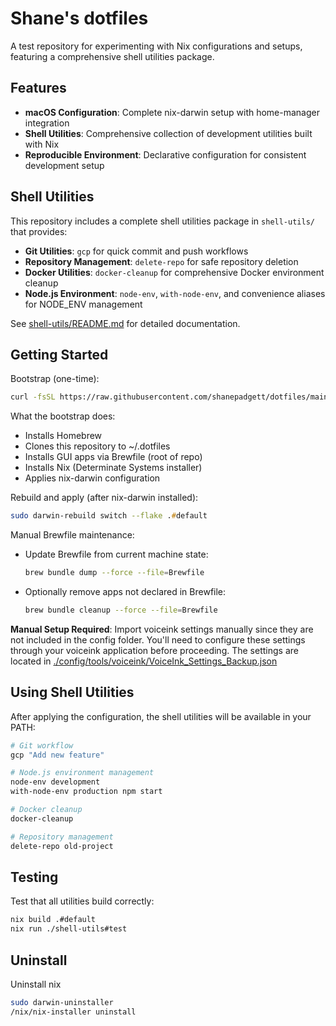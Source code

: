 # Shane's dotfiles

A test repository for experimenting with Nix configurations and setups, featuring a comprehensive shell utilities package.

## Features

- **macOS Configuration**: Complete nix-darwin setup with home-manager integration
- **Shell Utilities**: Comprehensive collection of development utilities built with Nix
- **Reproducible Environment**: Declarative configuration for consistent development setup

## Shell Utilities

This repository includes a complete shell utilities package in `shell-utils/` that provides:

- **Git Utilities**: `gcp` for quick commit and push workflows
- **Repository Management**: `delete-repo` for safe repository deletion
- **Docker Utilities**: `docker-cleanup` for comprehensive Docker environment cleanup
- **Node.js Environment**: `node-env`, `with-node-env`, and convenience aliases for NODE_ENV management

See [shell-utils/README.md](shell-utils/README.md) for detailed documentation.

## Getting Started

Bootstrap (one-time):

```zsh
curl -fsSL https://raw.githubusercontent.com/shanepadgett/dotfiles/main/install.sh | bash
```

What the bootstrap does:

- Installs Homebrew
- Clones this repository to ~/.dotfiles
- Installs GUI apps via Brewfile (root of repo)
- Installs Nix (Determinate Systems installer)
- Applies nix-darwin configuration

Rebuild and apply (after nix-darwin installed):

```zsh
sudo darwin-rebuild switch --flake .#default
```

Manual Brewfile maintenance:

- Update Brewfile from current machine state:

  ```bash
  brew bundle dump --force --file=Brewfile
  ```

- Optionally remove apps not declared in Brewfile:

  ```bash
  brew bundle cleanup --force --file=Brewfile
  ```

**Manual Setup Required**: Import voiceink settings manually since they are not included in the config folder. You'll need to configure these settings through your voiceink application before proceeding. The settings are located in [./config/tools/voiceink/VoiceInk_Settings_Backup.json](./config/tools/voiceink/VoiceInk_Settings_Backup.json)

## Using Shell Utilities

After applying the configuration, the shell utilities will be available in your PATH:

```bash
# Git workflow
gcp "Add new feature"

# Node.js environment management
node-env development
with-node-env production npm start

# Docker cleanup
docker-cleanup

# Repository management
delete-repo old-project
```

## Testing

Test that all utilities build correctly:

```bash
nix build .#default
nix run ./shell-utils#test
```

## Uninstall

Uninstall nix

```zsh
sudo darwin-uninstaller
/nix/nix-installer uninstall
```
